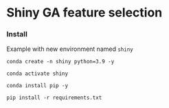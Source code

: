 # Shiny GA feature selection


### Install

Example with new environment named `shiny`

```
conda create -n shiny python=3.9 -y

conda activate shiny

conda install pip -y

pip install -r requirements.txt
 ```
